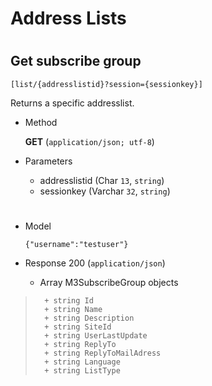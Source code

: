 # Address Lists

#

## Get subscribe group 

	[list/{addresslistid}?session={sessionkey}]

 Returns a specific addresslist.  

+ Method

	**GET** (`application/json; utf-8`)

+ Parameters

	+ addresslistid (Char `13`, `string`)
	+ sessionkey (Varchar `32`, `string`)
	
	
#

+ Model

	```
	{"username":"testuser"}
	```

+ Response 200 (`application/json`)

	+ Array M3SubscribeGroup objects

> 		+ string Id
> 		+ string Name
> 		+ string Description
> 		+ string SiteId
> 		+ string UserLastUpdate
> 		+ string ReplyTo
> 		+ string ReplyToMailAdress
> 		+ string Language
> 		+ string ListType  